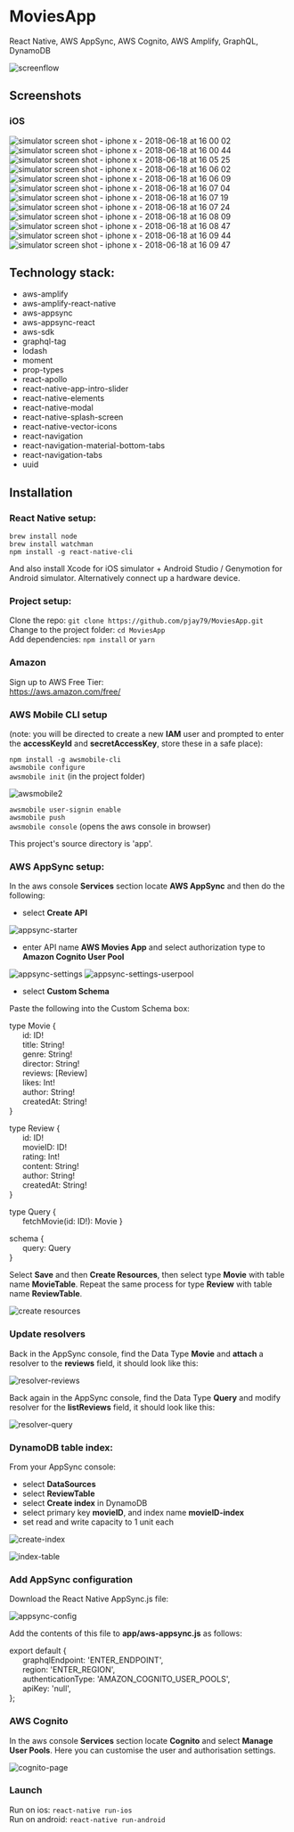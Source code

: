# MoviesApp

React Native, AWS AppSync, AWS Cognito, AWS Amplify, GraphQL, DynamoDB

![screenflow](https://user-images.githubusercontent.com/14052885/41508913-19d8108a-728f-11e8-9c49-7a40f4bb3799.jpeg)

## Screenshots

### iOS

![simulator screen shot - iphone x - 2018-06-18 at 16 00 02](https://user-images.githubusercontent.com/14052885/41520887-3a79dede-7313-11e8-95fa-8706bd85dff4.png)
![simulator screen shot - iphone x - 2018-06-18 at 16 00 44](https://user-images.githubusercontent.com/14052885/41520888-3aaff99c-7313-11e8-8014-713f3d2c62d2.png)
![simulator screen shot - iphone x - 2018-06-18 at 16 05 25](https://user-images.githubusercontent.com/14052885/41520889-3ae482ac-7313-11e8-8995-7983088cc70d.png)
![simulator screen shot - iphone x - 2018-06-18 at 16 06 02](https://user-images.githubusercontent.com/14052885/41520890-3b18997a-7313-11e8-9bc3-34571ee5cdc7.png)
![simulator screen shot - iphone x - 2018-06-18 at 16 06 09](https://user-images.githubusercontent.com/14052885/41520891-3b4dcc62-7313-11e8-878f-e9c3319c7560.png)
![simulator screen shot - iphone x - 2018-06-18 at 16 07 04](https://user-images.githubusercontent.com/14052885/41520892-3b832a6a-7313-11e8-8faa-e03d46f3e56c.png)
![simulator screen shot - iphone x - 2018-06-18 at 16 07 19](https://user-images.githubusercontent.com/14052885/41520893-3bb73fe4-7313-11e8-82b7-1dcf533cbc20.png)
![simulator screen shot - iphone x - 2018-06-18 at 16 07 24](https://user-images.githubusercontent.com/14052885/41520894-3bec8762-7313-11e8-86eb-0b215dc26797.png)
![simulator screen shot - iphone x - 2018-06-18 at 16 08 09](https://user-images.githubusercontent.com/14052885/41520895-3c230d3c-7313-11e8-90c7-04f369c57206.png)
![simulator screen shot - iphone x - 2018-06-18 at 16 08 47](https://user-images.githubusercontent.com/14052885/41520896-3c599eb0-7313-11e8-8cdc-f1442ee31b8c.png)
![simulator screen shot - iphone x - 2018-06-18 at 16 09 44](https://user-images.githubusercontent.com/14052885/41520897-3c915b48-7313-11e8-8018-4c2cf58c80a9.png)
![simulator screen shot - iphone x - 2018-06-18 at 16 09 47](https://user-images.githubusercontent.com/14052885/41520898-3cc73862-7313-11e8-9fd6-b2f827a885fe.png)

## Technology stack:

* aws-amplify
* aws-amplify-react-native
* aws-appsync
* aws-appsync-react
* aws-sdk
* graphql-tag
* lodash
* moment
* prop-types
* react-apollo
* react-native-app-intro-slider
* react-native-elements
* react-native-modal
* react-native-splash-screen
* react-native-vector-icons
* react-navigation
* react-navigation-material-bottom-tabs
* react-navigation-tabs
* uuid

## Installation

### React Native setup:

`brew install node`  
`brew install watchman`  
`npm install -g react-native-cli`

And also install Xcode for iOS simulator + Android Studio / Genymotion for Android simulator. Alternatively connect up a hardware device.

### Project setup:

Clone the repo:
`git clone https://github.com/pjay79/MoviesApp.git`  
Change to the project folder:
`cd MoviesApp`  
Add dependencies:
`npm install` or `yarn`

### Amazon

Sign up to AWS Free Tier:  
https://aws.amazon.com/free/

### AWS Mobile CLI setup

(note: you will be directed to create a new **IAM** user and prompted to enter the **accessKeyId** and **secretAccessKey**, store these in a safe place):

`npm install -g awsmobile-cli`  
`awsmobile configure`  
`awsmobile init` (in the project folder)

![awsmobile2](https://user-images.githubusercontent.com/14052885/41520984-b04a9234-7313-11e8-9d6e-ead22f033725.jpeg)

`awsmobile user-signin enable`  
`awsmobile push`  
`awsmobile console` (opens the aws console in browser)

This project's source directory is 'app'.

### AWS AppSync setup:

In the aws console **Services** section locate **AWS AppSync** and then do the following:

* select **Create API**

![appsync-starter](https://user-images.githubusercontent.com/14052885/41519711-0afcbaf6-730d-11e8-87d8-255a19960345.jpeg)

* enter API name **AWS Movies App** and select authorization type to **Amazon Cognito User Pool**

![appsync-settings](https://user-images.githubusercontent.com/14052885/41507521-184374f2-7277-11e8-9b26-ab5d22a56ba3.jpeg)
![appsync-settings-userpool](https://user-images.githubusercontent.com/14052885/41507522-18768892-7277-11e8-9c6b-355653347db1.jpeg)

* select **Custom Schema**

Paste the following into the Custom Schema box:

type Movie {  
&nbsp;&nbsp;&nbsp;&nbsp;&nbsp;&nbsp;id: ID!  
&nbsp;&nbsp;&nbsp;&nbsp;&nbsp;&nbsp;title: String!  
&nbsp;&nbsp;&nbsp;&nbsp;&nbsp;&nbsp;genre: String!  
&nbsp;&nbsp;&nbsp;&nbsp;&nbsp;&nbsp;director: String!  
&nbsp;&nbsp;&nbsp;&nbsp;&nbsp;&nbsp;reviews: [Review]  
&nbsp;&nbsp;&nbsp;&nbsp;&nbsp;&nbsp;likes: Int!  
&nbsp;&nbsp;&nbsp;&nbsp;&nbsp;&nbsp;author: String!  
&nbsp;&nbsp;&nbsp;&nbsp;&nbsp;&nbsp;createdAt: String!  
}

type Review {  
&nbsp;&nbsp;&nbsp;&nbsp;&nbsp;&nbsp;id: ID!  
&nbsp;&nbsp;&nbsp;&nbsp;&nbsp;&nbsp;movieID: ID!  
&nbsp;&nbsp;&nbsp;&nbsp;&nbsp;&nbsp;rating: Int!  
&nbsp;&nbsp;&nbsp;&nbsp;&nbsp;&nbsp;content: String!  
&nbsp;&nbsp;&nbsp;&nbsp;&nbsp;&nbsp;author: String!  
&nbsp;&nbsp;&nbsp;&nbsp;&nbsp;&nbsp;createdAt: String!  
}

type Query {  
&nbsp;&nbsp;&nbsp;&nbsp;&nbsp;&nbsp;fetchMovie(id: ID!): Movie
}

schema {  
&nbsp;&nbsp;&nbsp;&nbsp;&nbsp;&nbsp;query: Query  
}

Select **Save** and then **Create Resources**, then select type **Movie** with table name **MovieTable**. Repeat the same process for type **Review** with table name **ReviewTable**.

![create resources](https://user-images.githubusercontent.com/14052885/41507580-4a4fe6b4-7278-11e8-87c6-6dcfd3df5657.jpeg)

### Update resolvers

Back in the AppSync console, find the Data Type **Movie** and **attach** a resolver to the **reviews** field, it should look like this:

![resolver-reviews](https://user-images.githubusercontent.com/14052885/41519804-977471ea-730d-11e8-8abb-047845e242c9.jpeg)

Back again in the AppSync console, find the Data Type **Query** and modify resolver for the **listReviews** field, it should look like this:

![resolver-query](https://user-images.githubusercontent.com/14052885/41508261-38668d92-7285-11e8-9ba0-d2efd369eb22.jpeg)

### DynamoDB table index:

From your AppSync console:

* select **DataSources**
* select **ReviewTable**
* select **Create index** in DynamoDB
* select primary key **movieID**, and index name **movieID-index**
* set read and write capacity to 1 unit each

![create-index](https://user-images.githubusercontent.com/14052885/41519854-f0a4d624-730d-11e8-89cc-c1b3a1ea5348.jpeg)

![index-table](https://user-images.githubusercontent.com/14052885/41508128-1d491220-7283-11e8-9d08-2f581042fd48.jpeg)

### Add AppSync configuration

Download the React Native AppSync.js file:

![appsync-config](https://user-images.githubusercontent.com/14052885/41519914-43c0cfe8-730e-11e8-9ee8-4a0329ec2b12.jpeg)

Add the contents of this file to **app/aws-appsync.js** as follows:

export default {  
&nbsp;&nbsp;&nbsp;&nbsp;&nbsp;&nbsp;graphqlEndpoint: 'ENTER_ENDPOINT',  
&nbsp;&nbsp;&nbsp;&nbsp;&nbsp;&nbsp;region: 'ENTER_REGION',  
&nbsp;&nbsp;&nbsp;&nbsp;&nbsp;&nbsp;authenticationType: 'AMAZON_COGNITO_USER_POOLS',  
&nbsp;&nbsp;&nbsp;&nbsp;&nbsp;&nbsp;apiKey: 'null',  
};

### AWS Cognito

In the aws console **Services** section locate **Cognito** and select **Manage User Pools**. Here you can customise the user and authorisation settings.

![cognito-page](https://user-images.githubusercontent.com/14052885/41520257-1d1a67b2-7310-11e8-81a4-ae8696976e09.jpeg)

### Launch

Run on ios:
`react-native run-ios`  
Run on android:
`react-native run-android`
